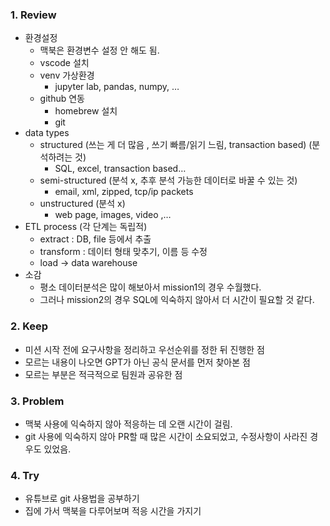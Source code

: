 ### 1. Review
- 환경설정
    - 맥북은 환경변수 설정 안 해도 됨.
    - vscode 설치
    - venv 가상환경
        - jupyter lab, pandas, numpy, …
    - github 연동
        - homebrew 설치
        - git
- data types
    - structured (쓰는 게 더 많음 , 쓰기 빠름/읽기 느림, transaction based) (분석하려는 것)
        - SQL, excel, transaction based…
    - semi-structured (분석 x, 추후 분석 가능한 데이터로 바꿀 수 있는 것)
        - email, xml, zipped, tcp/ip packets
    - unstructured (분석 x)
        - web page, images, video ,…
- ETL process (각 단계는 독립적)
    - extract : DB, file 등에서 추출
    - transform : 데이터 형태 맞추기, 이름 등 수정
    - load → data warehouse
- 소감
    - 평소 데이터분석은 많이 해보아서 mission1의 경우 수월했다.
    - 그러나 mission2의 경우 SQL에 익숙하지 않아서 더 시간이 필요할 것 같다.

### 2. Keep
- 미션 시작 전에 요구사항을 정리하고 우선순위를 정한 뒤 진행한 점
- 모르는 내용이 나오면 GPT가 아닌 공식 문서를 먼저 찾아본 점
- 모르는 부분은 적극적으로 팀원과 공유한 점

### 3. Problem
- 맥북 사용에 익숙하지 않아 적응하는 데 오랜 시간이 걸림.
- git 사용에 익숙하지 않아 PR할 때 많은 시간이 소요되었고, 수정사항이 사라진 경우도 있었음.

### 4. Try
- 유튜브로 git 사용법을 공부하기
- 집에 가서 맥북을 다루어보며 적응 시간을 가지기